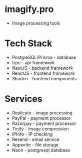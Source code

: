 # imagify.pro

- Image processing tools

# Tech Stack

- PostgreSQL/Prisma - database
- trpc - api framework
- NextJS - backend framework
- ReactJS - frontend framework
- Shadcn - frontend components

# Services

- Replicate - image processing
- PayPal - payment processor
- Razorpay - payment processor
- Tinify - image compression
- IPInfo - IP checking
- Resend - email service
- Appwrite - file storage
- Neon - postgresql database